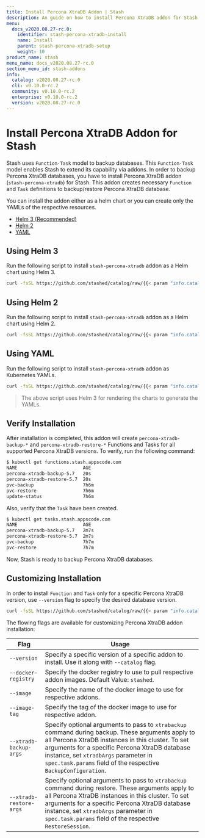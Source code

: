 ```yaml
---
title: Install Percona XtraDB Addon | Stash
description: An guide on how to install Percona XtraDB addon for Stash
menu:
  docs_v2020.08.27-rc.0:
    identifier: stash-percona-xtradb-install
    name: Install
    parent: stash-percona-xtradb-setup
    weight: 10
product_name: stash
menu_name: docs_v2020.08.27-rc.0
section_menu_id: stash-addons
info:
  catalog: v2020.08.27-rc.0
  cli: v0.10.0-rc.2
  community: v0.10.0-rc.2
  enterprise: v0.10.0-rc.2
  version: v2020.08.27-rc.0
---
```


# Install Percona XtraDB Addon for Stash

Stash uses `Function-Task` model to backup databases. This `Function-Task` model enables Stash to extend its capability via addons. In order to backup Percona XtraDB databases, you have to install Percona XtraDB addon (`stash-percona-xtradb`) for Stash. This addon creates necessary `Function` and `Task` definitions to backup/restore Percona XtraDB database.

You can install the addon either as a helm chart or you can create only the YAMLs of the respective resources.

<ul class="nav nav-tabs" id="installerTab" role="tablist">
  <li class="nav-item">
    <a class="nav-link active" id="helm3-tab" data-toggle="tab" href="#helm3" role="tab" aria-controls="helm3" aria-selected="true">Helm 3 (Recommended)</a>
  </li>
  <li class="nav-item">
    <a class="nav-link" id="helm2-tab" data-toggle="tab" href="#helm2" role="tab" aria-controls="helm2" aria-selected="false">Helm 2</a>
  </li>
  <li class="nav-item">
    <a class="nav-link" id="script-tab" data-toggle="tab" href="#script" role="tab" aria-controls="script" aria-selected="false">YAML</a>
  </li>
</ul>
<div class="tab-content" id="installerTabContent">
  <div class="tab-pane fade show active" id="helm3" role="tabpanel" aria-labelledby="helm3-tab">

## Using Helm 3

Run the following script to install `stash-percona-xtradb` addon as a Helm chart using Helm 3.

```bash
curl -fsSL https://github.com/stashed/catalog/raw/{{< param "info.catalog" >}}/deploy/helm3.sh | bash -s -- --catalog=stash-percona-xtradb
```

</div>
<div class="tab-pane fade" id="helm2" role="tabpanel" aria-labelledby="helm2-tab">

## Using Helm 2

Run the following script to install `stash-percona-xtradb` addon as a Helm chart using Helm 2.

```bash
curl -fsSL https://github.com/stashed/catalog/raw/{{< param "info.catalog" >}}/deploy/helm2.sh | bash -s -- --catalog=stash-percona-xtradb
```

</div>
<div class="tab-pane fade" id="script" role="tabpanel" aria-labelledby="script-tab">

## Using YAML

Run the following script to install `stash-percona-xtradb` addon as Kubernetes YAMLs.

```bash
curl -fsSL https://github.com/stashed/catalog/raw/{{< param "info.catalog" >}}/deploy/script.sh | bash -s -- --catalog=stash-percona-xtradb
```

>The above script uses Helm 3 for rendering the charts to generate the YAMLs.

</div>
</div>

## Verify Installation

After installation is completed, this addon will create `percona-xtradb-backup-*` and `percona-xtradb-restore-*` Functions and Tasks for all supported Percona XtraDB versions. To verify, run the following command:

```bash
$ kubectl get functions.stash.appscode.com
NAME                        AGE
percona-xtradb-backup-5.7   20s
percona-xtradb-restore-5.7  20s
pvc-backup                  7h6m
pvc-restore                 7h6m
update-status               7h6m
```

Also, verify that the `Task` have been created.

```bash
$ kubectl get tasks.stash.appscode.com
NAME                        AGE
percona-xtradb-backup-5.7   2m7s
percona-xtradb-restore-5.7  2m7s
pvc-backup                  7h7m
pvc-restore                 7h7m
```

Now, Stash is ready to backup Percona XtraDB databases.

## Customizing Installation

In order to install `Function` and `Task` only for a specific Percona XtraDB version, use `--version` flag to specify the desired database version.

```bash
curl -fsSL https://github.com/stashed/catalog/raw/{{< param "info.catalog" >}}/deploy/helm3.sh | bash -s -- --catalog=stash-percona-xtradb --version=5.7
```

The flowing flags are available for customizing Percona XtraDB addon installation:

| Flag                    | Usage                                                                                                                                                                                                                                                                                                              |
| ----------------------- | ------------------------------------------------------------------------------------------------------------------------------------------------------------------------------------------------------------------------------------------------------------------------------------------------------------------ |
| `--version`             | Specify a specific version of a specific addon to install. Use it along with `--catalog` flag.                                                                                                                                                                                                                     |
| `--docker-registry`     | Specify the docker registry to use to pull respective addon images. Default Value: `stashed`.                                                                                                                                                                                                                      |
| `--image`               | Specify the name of the docker image to use for respective addons.                                                                                                                                                                                                                                                 |
| `--image-tag`           | Specify the tag of the docker image to use for respective addon.                                                                                                                                                                                                                                                   |
| `--xtradb-backup-args`  | Specify optional arguments to pass to `xtrabackup` command during backup. These arguments apply to all Percona XtraDB instances in this cluster. To set arguments for a specific Percona XtraDB database instance, set `xtradbArgs` parameter in `spec.task.params` field of the respective `BackupConfiguration`. |
| `--xtradb-restore-args` | Specify optional arguments to pass to `xtrabackup` command during restore. These arguments apply to all Percona XtraDB instances in this cluster. To set arguments for a specific Percona XtraDB database instance, set `xtradbArgs` parameter in `spec.task.params` field of the respective `RestoreSession`.     |
